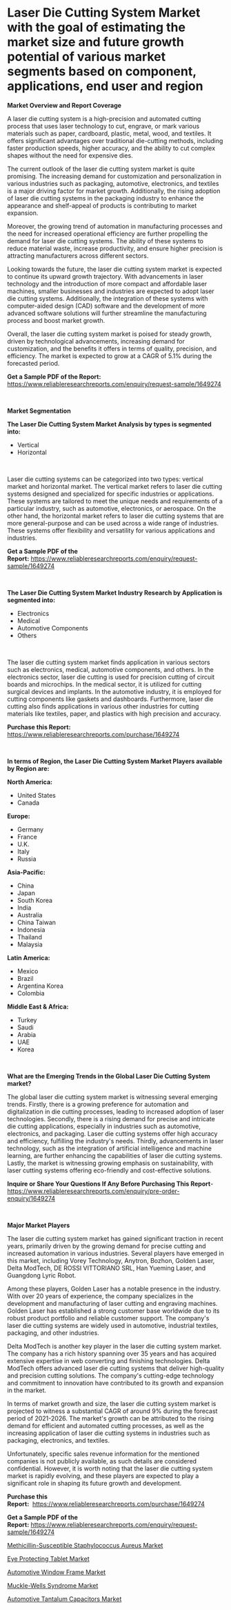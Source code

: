 <p><h1>Laser Die Cutting System Market with the goal of estimating the market size and future growth potential of various market segments based on component, applications, end user and region</h1></p><p><strong>Market Overview and Report Coverage</strong></p>
<p><p>A laser die cutting system is a high-precision and automated cutting process that uses laser technology to cut, engrave, or mark various materials such as paper, cardboard, plastic, metal, wood, and textiles. It offers significant advantages over traditional die-cutting methods, including faster production speeds, higher accuracy, and the ability to cut complex shapes without the need for expensive dies.</p><p>The current outlook of the laser die cutting system market is quite promising. The increasing demand for customization and personalization in various industries such as packaging, automotive, electronics, and textiles is a major driving factor for market growth. Additionally, the rising adoption of laser die cutting systems in the packaging industry to enhance the appearance and shelf-appeal of products is contributing to market expansion.</p><p>Moreover, the growing trend of automation in manufacturing processes and the need for increased operational efficiency are further propelling the demand for laser die cutting systems. The ability of these systems to reduce material waste, increase productivity, and ensure higher precision is attracting manufacturers across different sectors.</p><p>Looking towards the future, the laser die cutting system market is expected to continue its upward growth trajectory. With advancements in laser technology and the introduction of more compact and affordable laser machines, smaller businesses and industries are expected to adopt laser die cutting systems. Additionally, the integration of these systems with computer-aided design (CAD) software and the development of more advanced software solutions will further streamline the manufacturing process and boost market growth.</p><p>Overall, the laser die cutting system market is poised for steady growth, driven by technological advancements, increasing demand for customization, and the benefits it offers in terms of quality, precision, and efficiency. The market is expected to grow at a CAGR of 5.1% during the forecasted period.</p></p>
<p><strong>Get a Sample PDF of the Report:</strong> <a href="https://www.reliableresearchreports.com/enquiry/request-sample/1649274">https://www.reliableresearchreports.com/enquiry/request-sample/1649274</a></p>
<p>&nbsp;</p>
<p><strong>Market Segmentation</strong></p>
<p><strong>The Laser Die Cutting System Market Analysis by types is segmented into:</strong></p>
<p><ul><li>Vertical</li><li>Horizontal</li></ul></p>
<p>&nbsp;</p>
<p><p>Laser die cutting systems can be categorized into two types: vertical market and horizontal market. The vertical market refers to laser die cutting systems designed and specialized for specific industries or applications. These systems are tailored to meet the unique needs and requirements of a particular industry, such as automotive, electronics, or aerospace. On the other hand, the horizontal market refers to laser die cutting systems that are more general-purpose and can be used across a wide range of industries. These systems offer flexibility and versatility for various applications and industries.</p></p>
<p><strong>Get a Sample PDF of the Report:</strong>&nbsp;<a href="https://www.reliableresearchreports.com/enquiry/request-sample/1649274">https://www.reliableresearchreports.com/enquiry/request-sample/1649274</a></p>
<p>&nbsp;</p>
<p><strong>The Laser Die Cutting System Market Industry Research by Application is segmented into:</strong></p>
<p><ul><li>Electronics</li><li>Medical</li><li>Automotive Components</li><li>Others</li></ul></p>
<p>&nbsp;</p>
<p><p>The laser die cutting system market finds application in various sectors such as electronics, medical, automotive components, and others. In the electronics sector, laser die cutting is used for precision cutting of circuit boards and microchips. In the medical sector, it is utilized for cutting surgical devices and implants. In the automotive industry, it is employed for cutting components like gaskets and dashboards. Furthermore, laser die cutting also finds applications in various other industries for cutting materials like textiles, paper, and plastics with high precision and accuracy.</p></p>
<p><strong>Purchase this Report:</strong>&nbsp; <a href="https://www.reliableresearchreports.com/purchase/1649274">https://www.reliableresearchreports.com/purchase/1649274</a></p>
<p>&nbsp;</p>
<p><strong>In terms of Region, the Laser Die Cutting System Market Players available by Region are:</strong></p>
<p>
    <p> <strong> North America: </strong>
        <ul>
            <li>United States</li>
            <li>Canada</li>
        </ul>
        </p> 
    <p> <strong> Europe: </strong>
        <ul>
            <li>Germany</li>
            <li>France</li>
            <li>U.K.</li>
            <li>Italy</li>
            <li>Russia</li>
        </ul>
        </p> 
    <p> <strong> Asia-Pacific: </strong>
        <ul>
            <li>China</li>
            <li>Japan</li>
            <li>South Korea</li>
            <li>India</li>
            <li>Australia</li>
            <li>China Taiwan</li>
            <li>Indonesia</li>
            <li>Thailand</li>
            <li>Malaysia</li>
        </ul>
        </p> 
    <p> <strong> Latin America: </strong>
        <ul>
            <li>Mexico</li>
            <li>Brazil</li>
            <li>Argentina Korea</li>
            <li>Colombia</li>
        </ul>
        </p> 
    <p> <strong> Middle East & Africa: </strong>
        <ul>
            <li>Turkey</li>
            <li>Saudi</li>
            <li>Arabia</li>
            <li>UAE</li>
            <li>Korea</li>
        </ul>
    </p>
    </p>
<p>&nbsp;</p>
<p><strong>What are the Emerging Trends in the Global Laser Die Cutting System market?</strong></p>
<p><p>The global laser die cutting system market is witnessing several emerging trends. Firstly, there is a growing preference for automation and digitalization in die cutting processes, leading to increased adoption of laser technologies. Secondly, there is a rising demand for precise and intricate die cutting applications, especially in industries such as automotive, electronics, and packaging. Laser die cutting systems offer high accuracy and efficiency, fulfilling the industry's needs. Thirdly, advancements in laser technology, such as the integration of artificial intelligence and machine learning, are further enhancing the capabilities of laser die cutting systems. Lastly, the market is witnessing growing emphasis on sustainability, with laser cutting systems offering eco-friendly and cost-effective solutions.</p></p>
<p><strong>Inquire or Share Your Questions If Any Before Purchasing This Report</strong>- <a href="https://www.reliableresearchreports.com/enquiry/pre-order-enquiry/1649274">https://www.reliableresearchreports.com/enquiry/pre-order-enquiry/1649274</a></p>
<p>&nbsp;</p>
<p><strong>Major Market Players</strong></p>
<p><p>The laser die cutting system market has gained significant traction in recent years, primarily driven by the growing demand for precise cutting and increased automation in various industries. Several players have emerged in this market, including Vorey Technology, Anytron, Bozhon, Golden Laser, Delta ModTech, DE ROSSI VITTORIANO SRL, Han Yueming Laser, and Guangdong Lyric Robot.</p><p>Among these players, Golden Laser has a notable presence in the industry. With over 20 years of experience, the company specializes in the development and manufacturing of laser cutting and engraving machines. Golden Laser has established a strong customer base worldwide due to its robust product portfolio and reliable customer support. The company's laser die cutting systems are widely used in automotive, industrial textiles, packaging, and other industries.</p><p>Delta ModTech is another key player in the laser die cutting system market. The company has a rich history spanning over 35 years and has acquired extensive expertise in web converting and finishing technologies. Delta ModTech offers advanced laser die cutting systems that deliver high-quality and precision cutting solutions. The company's cutting-edge technology and commitment to innovation have contributed to its growth and expansion in the market.</p><p>In terms of market growth and size, the laser die cutting system market is projected to witness a substantial CAGR of around 9% during the forecast period of 2021-2026. The market's growth can be attributed to the rising demand for efficient and automated cutting processes, as well as the increasing application of laser die cutting systems in industries such as packaging, electronics, and textiles.</p><p>Unfortunately, specific sales revenue information for the mentioned companies is not publicly available, as such details are considered confidential. However, it is worth noting that the laser die cutting system market is rapidly evolving, and these players are expected to play a significant role in shaping its future growth and development.</p></p>
<p><strong>Purchase this Report:</strong>&nbsp;&nbsp;<a href="https://www.reliableresearchreports.com/purchase/1649274">https://www.reliableresearchreports.com/purchase/1649274</a></p>
<p></p>
<p><strong>Get a Sample PDF of the Report:</strong>&nbsp;<a href="https://www.reliableresearchreports.com/enquiry/request-sample/1649274">https://www.reliableresearchreports.com/enquiry/request-sample/1649274</a></p>
<p><p><a href="https://www.linkedin.com/pulse/methicillin-susceptible-staphylococcus-aureus-market-i9sae/">Methicillin-Susceptible Staphylococcus Aureus Market</a></p><p><a href="https://github.com/GroverBarry/Market-Research-Report-List-2/blob/main/eye-protecting-tablet-market.md">Eye Protecting Tablet Market</a></p><p><a href="https://medium.com/@ebbakautzer/automotive-window-frame-market-the-key-to-successful-business-strategy-forecast-till-2030-9ccdd2366dd0">Automotive Window Frame Market</a></p><p><a href="https://www.linkedin.com/pulse/muckle-wells-syndrome-market-research-report-unlocks-analysis-vpi0e/">Muckle-Wells Syndrome Market</a></p><p><a href="https://medium.com/@candiceveum/automotive-tantalum-capacitors-market-insight-market-trends-growth-forecasted-from-2023-to-2030-826e8fb75ecd">Automotive Tantalum Capacitors Market</a></p></p>